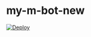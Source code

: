 # my-m-bot-new
<a href="https://heroku.com/deploy">
  <img src="https://www.herokucdn.com/deploy/button.svg" alt="Deploy">
</a>

